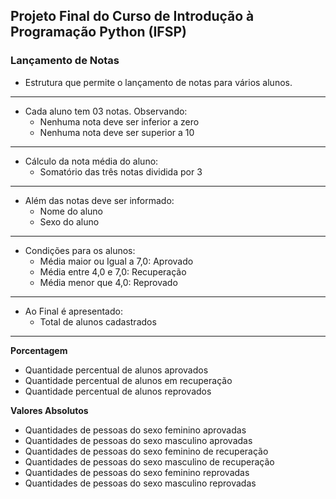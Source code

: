 ## Projeto Final do Curso de Introdução à Programação Python (IFSP)

### Lançamento de Notas

- Estrutura que permite o lançamento de notas para vários alunos.
--- 

- Cada aluno tem 03 notas. Observando:
  + Nenhuma nota deve ser inferior a zero
  + Nenhuma nota deve ser superior a 10
---

- Cálculo da nota média do aluno:
  + Somatório das três notas dividida por 3
---

- Além das notas deve ser informado:
     +	Nome do aluno
     +	Sexo do aluno
---

- Condições para os alunos:
     +	Média maior ou Igual a 7,0: Aprovado
     +	Média entre 4,0 e 7,0: Recuperação
     +	Média menor que 4,0: Reprovado
---

- Ao Final é apresentado:
     +	Total de alunos cadastrados
---

**Porcentagem**
+	Quantidade percentual de alunos aprovados
+	Quantidade percentual de alunos em recuperação
+	Quantidade percentual de alunos reprovados

**Valores Absolutos**
+	Quantidades de pessoas do sexo feminino aprovadas
+	Quantidades de pessoas do sexo masculino aprovadas
+	Quantidades de pessoas do sexo feminino de recuperação
+	Quantidades de pessoas do sexo masculino de recuperação 
+	Quantidades de pessoas do sexo feminino reprovadas
+	Quantidades de pessoas do sexo masculino reprovadas

